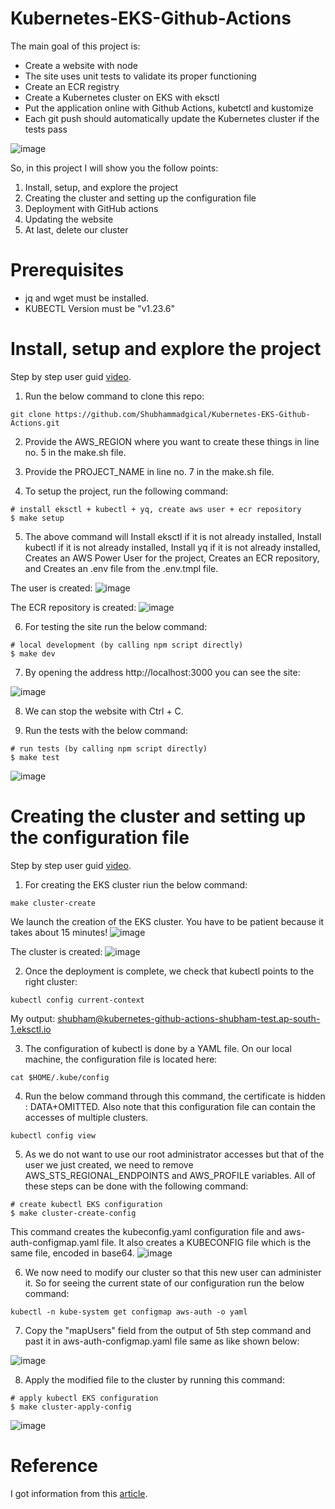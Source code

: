# Kubernetes-EKS-Github-Actions

The main goal of this project is:
  - Create a website with node
  - The site uses unit tests to validate its proper functioning
  - Create an ECR registry
  - Create a Kubernetes cluster on EKS with eksctl
  - Put the application online with Github Actions, kubetctl and kustomize
  - Each git push should automatically update the Kubernetes cluster if the tests pass

![image](https://github.com/Shubhammadgical/Kubernetes-EKS-Github-Actions/assets/101810595/5e0be5b8-bd2f-4a07-826b-b4b82250391d)

So, in this project I will show you the follow points:

  1. Install, setup, and explore the project
  2. Creating the cluster and setting up the configuration file
  3. Deployment with GitHub actions
  4. Updating the website
  5. At last, delete our cluster 

# Prerequisites
  - jq and wget must be installed.
  - KUBECTL Version must be "v1.23.6"

# Install, setup and explore the project
Step by step user guid [video](https://drive.google.com/file/d/1W7lyXr4p1Mr3JwXX40kw9NmxCA1vNa69/view?usp=sharing).

1. Run the below command to clone this repo:

```
git clone https://github.com/Shubhammadgical/Kubernetes-EKS-Github-Actions.git
```
2. Provide the AWS_REGION where you want to create these things in line no. 5 in the make.sh file.

3. Provide the PROJECT_NAME in line no. 7 in the make.sh file.

4. To setup the project, run the following command:

```
# install eksctl + kubectl + yq, create aws user + ecr repository
$ make setup
```
5. The above command will Install eksctl if it is not already installed, Install kubectl if it is not already installed, Install yq if it is not already installed, Creates an AWS Power User for the project, Creates an ECR repository, and Creates an .env file from the .env.tmpl file.

The user is created:
![image](https://github.com/Shubhammadgical/Kubernetes-EKS-Github-Actions/assets/101810595/30f8b453-bb0d-4c27-a184-64500ae7879f)

The ECR repository is created:
![image](https://github.com/Shubhammadgical/Kubernetes-EKS-Github-Actions/assets/101810595/6ebed24d-ab5d-4bec-8974-dccc472c3398)

6. For testing the site run the below command:

```
# local development (by calling npm script directly)
$ make dev
```
7. By opening the address http://localhost:3000 you can see the site:

![image](https://github.com/Shubhammadgical/Kubernetes-EKS-Github-Actions/assets/101810595/efb756f0-d44d-462e-8e64-b3f552db2bad)

8. We can stop the website with Ctrl + C.

9. Run the tests with the below command:

```
# run tests (by calling npm script directly)
$ make test
```
![image](https://github.com/Shubhammadgical/Kubernetes-EKS-Github-Actions/assets/101810595/68cf7e75-15c3-4d8e-b290-693f18e88b95)

# Creating the cluster and setting up the configuration file
Step by step user guid [video](https://drive.google.com/file/d/1Z0jYnAbTbeaO02MwGaYszh_SberZnwgu/view?usp=sharing).

1. For creating the EKS cluster riun the below command:

```
make cluster-create
```
We launch the creation of the EKS cluster. You have to be patient because it takes about 15 minutes!
![image](https://github.com/Shubhammadgical/Kubernetes-EKS-Github-Actions/assets/101810595/872db31b-8efe-496a-bd2f-745cd6824fb4)

The cluster is created:
![image](https://github.com/Shubhammadgical/Kubernetes-EKS-Github-Actions/assets/101810595/2028a622-3da3-4f26-968f-77fbd97049be)

2. Once the deployment is complete, we check that kubectl points to the right cluster:

```
kubectl config current-context
```
My output: shubham@kubernetes-github-actions-shubham-test.ap-south-1.eksctl.io

3. The configuration of kubectl is done by a YAML file. On our local machine, the configuration file is located here:

```
cat $HOME/.kube/config
```

4. Run the below command through this command, the certificate is hidden : DATA+OMITTED. Also note that this configuration file can contain the accesses of multiple clusters.

```
kubectl config view
```

5. As we do not want to use our root administrator accesses but that of the user we just created, we need to remove AWS_STS_REGIONAL_ENDPOINTS and AWS_PROFILE variables. All of these steps can be done with the following command:

```
# create kubectl EKS configuration
$ make cluster-create-config
```
This command creates the kubeconfig.yaml configuration file and aws-auth-configmap.yaml file. It also creates a KUBECONFIG file which is the same file, encoded in base64.
![image](https://github.com/Shubhammadgical/Kubernetes-EKS-Github-Actions/assets/101810595/893c8a9d-ab8f-4e6b-9761-31afde76022d)

6. We now need to modify our cluster so that this new user can administer it. So for seeing the current state of our configuration run the below command:

```
kubectl -n kube-system get configmap aws-auth -o yaml
```
7. Copy the "mapUsers" field from the output of 5th step command and past it in aws-auth-configmap.yaml file same as like shown below:

![image](https://github.com/Shubhammadgical/Kubernetes-EKS-Github-Actions/assets/101810595/04cef667-b75b-41f4-a530-5ccbeaf599e4)

8. Apply the modified file to the cluster by running this command:

```
# apply kubectl EKS configuration
$ make cluster-apply-config
```
![image](https://github.com/Shubhammadgical/Kubernetes-EKS-Github-Actions/assets/101810595/455aad0f-b9a2-4102-ad2e-67ceac82ccc3)

# Reference

I got information from this [article](https://medium.com/@jerome.decoster/kubernetes-eks-github-actions-a874321fb9b4).
